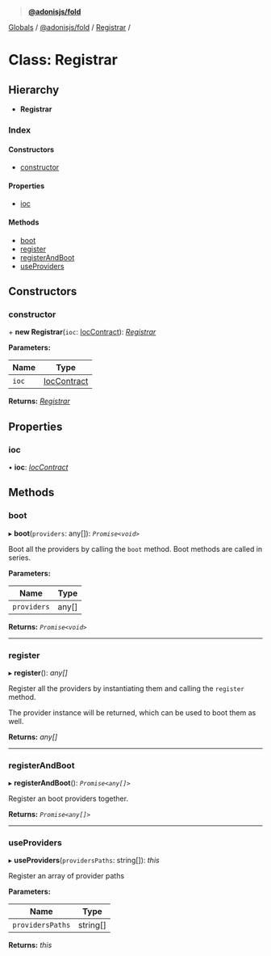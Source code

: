 > **[@adonisjs/fold](../README.md)**

[Globals](../README.md) / [@adonisjs/fold](../modules/_adonisjs_fold.md) / [Registrar](_adonisjs_fold.registrar.md) /

# Class: Registrar

## Hierarchy

* **Registrar**

### Index

#### Constructors

* [constructor](_adonisjs_fold.registrar.md#constructor)

#### Properties

* [ioc](_adonisjs_fold.registrar.md#ioc)

#### Methods

* [boot](_adonisjs_fold.registrar.md#boot)
* [register](_adonisjs_fold.registrar.md#register)
* [registerAndBoot](_adonisjs_fold.registrar.md#registerandboot)
* [useProviders](_adonisjs_fold.registrar.md#useproviders)

## Constructors

###  constructor

\+ **new Registrar**(`ioc`: [IocContract](../interfaces/_adonisjs_fold.ioccontract.md)): *[Registrar](_adonisjs_fold.registrar.md)*

**Parameters:**

Name | Type |
------ | ------ |
`ioc` | [IocContract](../interfaces/_adonisjs_fold.ioccontract.md) |

**Returns:** *[Registrar](_adonisjs_fold.registrar.md)*

## Properties

###  ioc

• **ioc**: *[IocContract](../interfaces/_adonisjs_fold.ioccontract.md)*

## Methods

###  boot

▸ **boot**(`providers`: any[]): *`Promise<void>`*

Boot all the providers by calling the `boot` method.
Boot methods are called in series.

**Parameters:**

Name | Type |
------ | ------ |
`providers` | any[] |

**Returns:** *`Promise<void>`*

___

###  register

▸ **register**(): *any[]*

Register all the providers by instantiating them and
calling the `register` method.

The provider instance will be returned, which can be used
to boot them as well.

**Returns:** *any[]*

___

###  registerAndBoot

▸ **registerAndBoot**(): *`Promise<any[]>`*

Register an boot providers together.

**Returns:** *`Promise<any[]>`*

___

###  useProviders

▸ **useProviders**(`providersPaths`: string[]): *this*

Register an array of provider paths

**Parameters:**

Name | Type |
------ | ------ |
`providersPaths` | string[] |

**Returns:** *this*